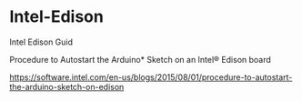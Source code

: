 # Intel-Edison
Intel Edison Guid

Procedure to Autostart the Arduino* Sketch on an Intel® Edison board

https://software.intel.com/en-us/blogs/2015/08/01/procedure-to-autostart-the-arduino-sketch-on-edison
